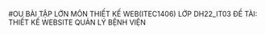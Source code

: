 #OU
BÀI TẬP LỚN MÔN THIẾT KẾ WEB(ITEC1406) LỚP DH22_IT03
ĐỀ TÀI: THIẾT KẾ WEBSITE QUẢN LÝ BỆNH VIỆN

